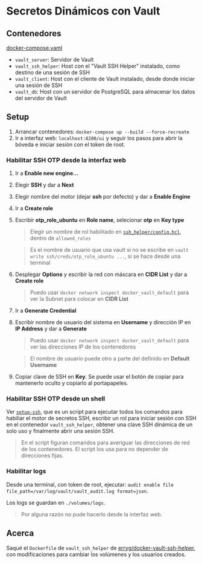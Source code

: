 # Secretos Dinámicos con Vault

## Contenedores

[docker-compose.yaml](docker-compose.yaml)

- `vault_server`: Servidor de Vault
- `vault_ssh_helper`: Host con el "Vault SSH Helper" instalado, como destino de una sesión de SSH
- `vault_client`: Host con el cliente de Vault instalado, desde donde iniciar una sesión de SSH
- `vault_db`: Host con un servidor de PostgreSQL para almacenar los datos del servidor de Vault

## Setup

1. Arrancar contenedores: `docker-compose up --build --force-recreate`
2. Ir a interfaz web: `localhost:8200/ui` y seguir los pasos para abrir la bóveda e iniciar sesión con el token de root.

### Habilitar SSH OTP desde la interfaz web

1. Ir a **Enable new engine...**
2. Elegir **SSH** y dar a **Next**
3. Elegir nombre del motor (dejar **ssh** por defecto) y dar a **Enable Engine**
4. Ir a **Create role**
5. Escribir **otp_role_ubuntu** en **Role name**, selecionar **otp** en **Key type**
    > Elegir un nombre de rol habilitado en [`ssh_helper/config.hcl`](ssh_helper/config.hcl), dentro de `allowed_roles`

    > Es el nombre de usuario que usa vault si no se escribe en `vault write ssh/creds/otp_role_ubuntu ...`, si se hace desde una terminal

6. Desplegar **Options** y escribir la red con máscara en **CIDR List** y dar a **Create role**
    > Puedo usar `docker network inspect docker_vault_default` para ver la Subnet para colocar en **CIDR List**

7. Ir a **Generate Credential**
8. Escribir nombre de usuario del sistema en **Username** y dirección IP en **IP Address** y dar a **Generate**
    > Puedo usar `docker network inspect docker_vault_default` para ver las direcciones IP de los contenedores

    > El nombre de usuario puede otro a parte del definido en **Default Username**

9. Copiar clave de SSH en **Key**. Se puede usar el botón de copiar para mantenerlo oculto y copiarlo al portapapeles.

### Habilitar SSH OTP desde un shell

Ver [`setup-ssh`](setup-ssh), que es un script para ejecutar todos los comandos para habiliar el motor de secretos SSH, escribir un rol para iniciar sesión con SSH en el contenedor `vault_ssh_helper`, obtener una clave SSH dinámica de un solo uso y finalmente abrir una sesión SSH.

> En el script figuran comandos para averiguar las direcciones de red de los contenedores. El script los usa para no depender de direcciones fijas.

### Habilitar logs

Desde una terminal, con token de root, ejecutar: `audit enable file file_path=/var/log/vault/vault_audit.log format=json`.

Los logs se guardan en `./volumes/logs`.

> Por alguna razón no pude hacerlo desde la interfaz web.

## Acerca

Saqué el `Dockerfile` de `vault_ssh_helper` de [erryg/docker-vault-ssh-helper](https://github.com/errygg/docker-vault-ssh-helper), con modificaciones para cambiar los volúmenes y los usuarios creados.
